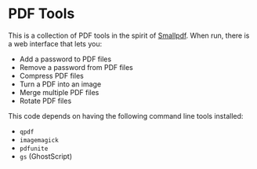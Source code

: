 # PDF Tools

This is a collection of PDF tools in the spirit of
[Smallpdf](https://smallpdf.com/pdf-tools). When run, there is a web interface
that lets you:

- Add a password to PDF files
- Remove a password from PDF files
- Compress PDF files
- Turn a PDF into an image
- Merge multiple PDF files
- Rotate PDF files

This code depends on having the following command line tools installed:

- `qpdf`
- `imagemagick`
- `pdfunite`
- `gs` (GhostScript)
